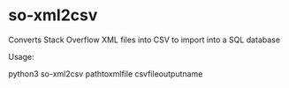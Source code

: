 # so-xml2csv
Converts Stack Overflow XML files into CSV to import into a SQL database

Usage:

python3 so-xml2csv pathtoxmlfile csvfileoutputname
